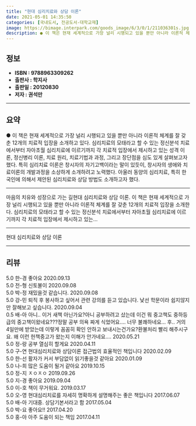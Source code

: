 ```yaml
---
title: "현대 심리치료와 상담 이론"
date: 2021-05-01 14:35:50
categories: [국내도서, 전공도서-대학교재]
image: https://bimage.interpark.com/goods_image/6/3/0/1/211036301s.jpg
description: ● 이 책은 현재 세계적으로 가장 널리 시행되고 있을 뿐만 아니라 이론적 체계를 잘 갖춘 12개의 치료적 입장을 소개하고 있다. 심리치료의 모태라고 할 수 있는 정신분석 치료에서부터 자아초월 심리치료에 이르기까지 각 치료적 입장에서 제시하고 있는 성격 이론, 정신병리 이론, 치료 원리
---
```


## **정보**

- **ISBN : 9788963309262**
- **출판사 : 학지사**
- **출판일 : 20120830**
- **저자 : 권석만**

------



## **요약**

●  이 책은 현재 세계적으로 가장 널리 시행되고 있을 뿐만 아니라 이론적 체계를 잘 갖춘 12개의 치료적 입장을 소개하고 있다. 심리치료의 모태라고 할 수 있는 정신분석 치료에서부터 자아초월 심리치료에 이르기까지 각 치료적 입장에서 제시하고 있는 성격 이론, 정신병리 이론, 치료 원리, 치료기법과 과정, 그리고 장단점을 심도 있게 살펴보고자 했다. 특히 심리치료 이론은 창시자의 자기고백이라는 말이 있듯이, 창시자의 생애와 치료이론의 개발과정을 소상하게 소개하려고 노력했다. 아울러 동양의 심리치료, 특히 한국인에 의해서 제안된 심리치료와 상담 방법도 소개하고자 했다.

------

마음의 치유와 성장으로 가는 길현대 심리치료와 상담 이론. 이 책은 현재 세계적으로 가장 널리 시행되고 있을 뿐만 아니라 이론적 체계를 잘 갖춘 12개의 치료적 입장을 소개한다. 심리치료의 모태라고 할 수 있는 정신분석 치료에서부터 자아초월 심리치료에 이르기까지 각 치료적 입장에서 제시하고 있는... 

------


현대 심리치료와 상담 이론 

------


## **리뷰** 

5.0 한-경 좋아요 2020.09.13 <br/>5.0 전-형 신토불이 2020.09.08 <br/>5.0 박-정 재밌을것 같습니다. 2020.09.08 <br/>5.0 강-민 퇴직 후 봉사하고 싶어서 관련 강의를 듣고 있습니다. 낯선 학문이라 쉽지않지만 잘해보고 싶습니다. 2020.09.04 <br/>0.5 배-아 아니.. 이거 새책 아닌가요?아니 공부하려고 샀는데 이건 뭐 중고책도 중하등급의 중고책이왔네요???정말 공부 의욕 짜게 식었어요.... 너무 불쾌하네요... 후.. 거의 4일만에 받았는데 이렇게 꼼꼼히 확인 안하고 보내시는건가요?환불처리 빨리 해주시구요. 왜 이런 헌책중고가 왔는지 이해가 안가네요.... 2020.05.21 <br/>5.0 정-랑 공부 열심히 할게요 2020.04.11 <br/>5.0 구-연 현대심리치료와 상담이론 접근법의 효율적인 책입니다 2020.02.09 <br/>5.0 한-선 활자가 커서 부담없이 읽기좋을것 같아요 2020.01.09 <br/>5.0 나-희 많은 도움이 될거 같아요 2019.10.15 <br/>5.0 정-지 ㅈㅇㅈㅇ 2019.09.26 <br/>5.0 지-경 좋아요 2019.09.04 <br/>5.0 이-호 책이 무거워요. 2019.03.17 <br/>5.0 오-영 현대심리치료를 자세히 명확하게 설명해주는 좋은 책입니다 2017.06.07 <br/>5.0 배-아 기대중. 상담기본서라고 함 2017.05.04 <br/>5.0 박-요 좋아요!! 2017.04.20 <br/>5.0 홍-아 아주 도움이 되는 책임 2017.04.11 <br/>